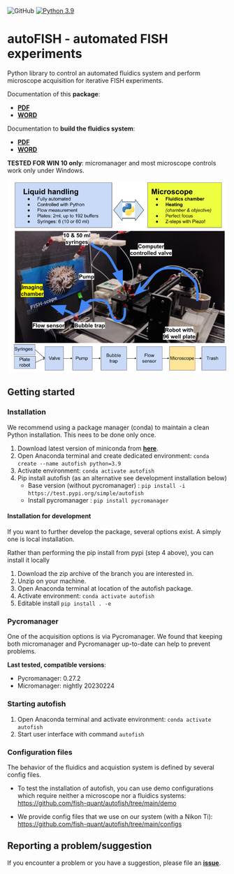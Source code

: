 ![GitHub](https://img.shields.io/github/license/fish-quant/autofish)
[![Python 3.9](https://img.shields.io/badge/python-3.9-blue.svg)](https://www.python.org/downloads/release/python-390/)

# autoFISH - automated FISH experiments

Python library to control an automated fluidics system and perform microscope acquisition for iterative FISH experiments.

Documentation of this **package**:

- [**PDF**](https://drive.google.com/file/d/1BJOog03O_1Qd0z9-Iew3j0tdCUELFUi3/view?usp=drive_link)
- [**WORD**](https://docs.google.com/document/d/1TDRwhDQSY43seuwou7y4bqMeq4aE-g-U/edit?usp=drive_link&ouid=115789064117209337821&rtpof=true&sd=true)

Documentation to **build the fluidics system**:

- [**PDF**](https://drive.google.com/file/d/1uwClR1c6G9sGJg4e6qd6qb3mEDM5nUBS/view?usp=drive_link)
- [**WORD**](https://docs.google.com/document/d/1WErUkE9Bn6kUm9p4lFHiR1-yyyQqX7Lv/edit?usp=drive_link&ouid=115789064117209337821&rtpof=true&sd=true)

**TESTED FOR WIN 10 only**: micromanager and most microscope controls work only under Windows.

![fluidics-system](docs/fluidics-overview.png)

## Getting started

### Installation

We recommend using a package manager (conda) to maintain a clean Python installation. This nees to be done only once.

1. Download latest version of miniconda from [**here**](https://docs.conda.io/en/latest/miniconda.html).
2. Open Anaconda terminal and create dedicated environment: `conda create --name autofish python=3.9`
3. Activate environment: `conda activate autofish`
4. Pip install autofish (as an alternative see development installation below)
   - Base version (without pycromanager) : `pip install -i https://test.pypi.org/simple/autofish`
   - Install pycromanager : `pip install pycromanager`

#### Installation for development

If you want to further develop the package, several options exist. A simply one is local installation.

Rather than performing the pip install from pypi (step 4 above), you can install it locally

1. Download the zip archive of the branch you are interested in.
2. Unzip on your machine.
3. Open Anaconda terminal at location of the autofish package.
4. Activate environment: `conda activate autofish`
5. Editable install `pip install . -e`

### Pycromanager

One of the acquisition options is via Pycromanager. We found that keeping both micromanager and Pycromanager up-to-date can help to prevent problems.

**Last tested, compatible versions**:

- Pycromanager: 0.27.2
- Micromanager: nightly 20230224

### Starting autofish

1. Open Anaconda terminal and activate environment: `conda activate autofish`
2. Start user interface with command `autofish`

### Configuration files

The behavior of the fluidics and acquistion system is defined by several config files.

- To test the installation of autofish, you can use demo configurations which require neither a microscope nor a fluidics systems: <https://github.com/fish-quant/autofish/tree/main/demo>

- We provide config files that we use on our system (with a Nikon Ti): <https://github.com/fish-quant/autofish/tree/main/configs>


## Reporting a problem/suggestion

If you encounter a problem or you have a suggestion, please file an [**issue**](https://github.com/fish-quant/autofish/issues).
